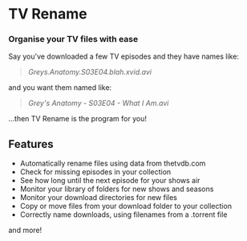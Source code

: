 # TV Rename

### Organise your TV files with ease

Say you've downloaded a few TV episodes and they have names like:

> *Greys.Anatomy.S03E04.blah.xvid.avi*

and you want them named like:

> *Grey's Anatomy - S03E04 - What I Am.avi*

...then TV Rename is the program for you!

## Features

* Automatically rename files using data from thetvdb.com
* Check for missing episodes in your collection
* See how long until the next episode for your shows air
* Monitor your library of folders for new shows and seasons
* Monitor your download directories for new files
* Copy or move files from your download folder to your collection
* Correctly name downloads, using filenames from a .torrent file

and more!
